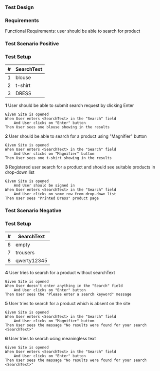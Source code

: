 ### Test Design

### Requirements

Functional Requirements: user should be able to search for product

### Test Scenario Positive

### Test Setup

| # | SearchText |
| - | ---------- |
| 1 | blouse |
| 2 | t-shirt |
| 3 | DRESS |

**1** User should be able to submit search request by clicking Enter
```gherkin
Given Site is opened
When User enters <SearchText> in the "Search" field
    And User clicks on "Enter" button
Then User sees one blouse showing in the results
```
**2** User should be able to search for a product using "Magnifier" button
```gherkin
Given Site is opened
When User enters <SearchText> in the "Search" field
    And User clicks on "Magnifier" button
Then User sees one t-shirt showing in the results
```
**3** Registered user search for a product and should see suitable products in drop-down list
```gherkin
Given Site is opened
    And User should be signed in
When User enters <SearchText> in the "Search" field
    And User clicks on some row from drop-down list
Then User sees "Printed Dress" product page
```

### Test Scenario Negative

### Test Setup

| # | SearchText |
| - | ---------- |
| 6 | empty |
| 7 | trousers |
| 8 | qwerty12345 |

**4** User tries to search for a product without searchText
```gherkin
Given Site is opened
When User doesn't enter anything in the "Search" field
    And User clicks on "Enter" button
Then User sees the "Please enter a search keyword" message
```
**5** User tries to search for a product which is absent on the site
```gherkin
Given Site is opened
When User enters <SearchText> in the "Search" field
    And User clicks on "Magnifier" button
Then User sees the message "No results were found for your search <SearchText>" 
```
**6** User tries to search using meaningless text
```gherkin
Given Site is opened
When User enters <SearchText> in the "Search" field
    And User clicks on "Enter" button
Then User sees the message "No results were found for your search <SearchText>"
```



